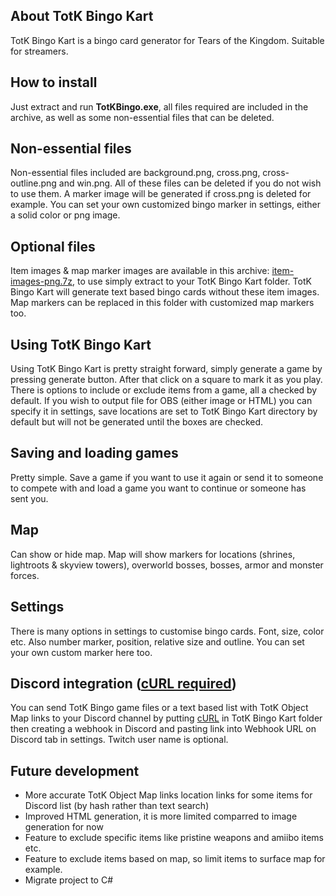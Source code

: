 ## About TotK Bingo Kart
TotK Bingo Kart is a bingo card generator for Tears of the Kingdom. Suitable for streamers.

## How to install
Just extract and run ****TotKBingo.exe****, all files required are included in the archive, as well as some non-essential files that can be deleted.

## Non-essential files
Non-essential files included are background.png, cross.png, cross-outline.png and win.png. All of these files can be deleted if you do not wish to use them. A marker image will be generated if cross.png is deleted for example. You can set your own customized bingo marker in settings, either a solid color or png image. 

## Optional files
Item images & map marker images are available in this archive: [item-images-png.7z](https://mega.nz/file/I9MxUTST#KUXysPhXE3I5gd53em8xW0AB5eqedS2TDxOQPMOcKVo), to use simply extract to your TotK Bingo Kart folder. TotK Bingo Kart will generate text based bingo cards without these item images. Map markers can be replaced in this folder with customized map markers too.

## Using TotK Bingo Kart
Using TotK Bingo Kart is pretty straight forward, simply generate a game by pressing generate button. After that click on a square to mark it as you play. There is options to include or exclude items from a game, all a checked by default. If you wish to output file for OBS (either image or HTML) you can specify it in settings, save locations are set to TotK Bingo Kart directory by default but will not be generated until the boxes are checked.

## Saving and loading games
Pretty simple. Save a game if you want to use it again or send it to someone to compete with and load a game you want to continue or someone has sent you.

## Map
Can show or hide map. Map will show markers for locations (shrines, lightroots & skyview towers), overworld bosses, bosses, armor and monster forces. 

## Settings
There is many options in settings to customise bingo cards. Font, size, color etc. Also number marker, position, relative size and outline. You can set your own custom marker here too.

## Discord integration ([cURL required]( https://curl.se/windows/))
You can send TotK Bingo game files or a text based list with TotK Object Map links to your Discord channel by putting [cURL]( https://curl.se/windows/) in TotK Bingo Kart folder then creating a webhook in Discord and pasting link into Webhook URL on Discord tab in settings. Twitch user name is optional.

## Future development
* More accurate TotK Object Map links location links for some items for Discord list (by hash rather than text search)
* Improved HTML generation, it is more limited comparred to image generation for now
* Feature to exclude specific items like pristine weapons and amiibo items etc.
* Feature to exclude items based on map, so limit items to surface map for example.
* Migrate project to C#
